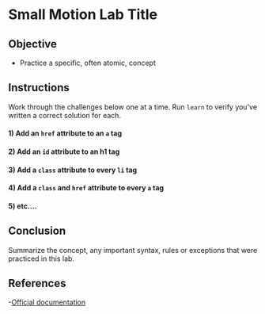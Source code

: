 # Small Motion Lab Title

## Objective

- Practice a specific, often atomic, concept

## Instructions

Work through the challenges below one at a time. Run `learn` to verify you've
written a correct solution for each.

#### 1) Add an `href` attribute to an `a` tag

#### 2) Add an `id` attribute to an h1 tag

#### 3) Add a `class` attribute to every `li` tag

#### 4) Add a `class` and `href` attribute to every `a` tag

#### 5) etc....

## Conclusion

Summarize the concept, any important syntax, rules or exceptions that were practiced in this lab.

## References

-[Official documentation][use-footnote-style-links]

[use-footnote-style-links]: #
